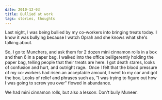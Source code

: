 ```yaml
---
date: 2010-12-03
title: Bullied at work
tags: stories, thoughts
---
```


Last night, I was being bullied by my co-workers into bringing treats today. I know it was bullying because I watch Oprah and she knows what she's talking about.

So, I go to Munchers, and ask them for 2 dozen mini cinnamon rolls in a box and then 6 in a paper bag. I walked into the office belligerently holding the paper bag, telling people that their treats are here. I got death stares, looks of confusion and hurt, and outright rage. 
Once I felt that the blood pressure of my co-workers had risen an acceptable amount, I went to my car and got the box. Looks of relief and phrases such as, "I was trying to figure out how I was going to screw you over" flowed in abundance. 

We had mini cinnamon rolls, but also a lesson: Don't bully Muneer.
